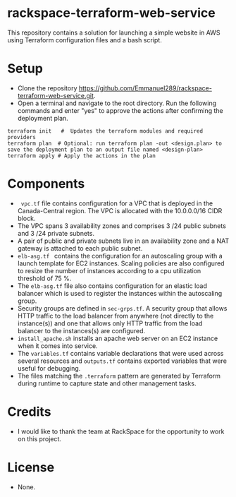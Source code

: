 # rackspace-terraform-web-service
This repository contains a solution for launching a simple website in AWS
using Terraform configuration files and a bash script.
# Setup

- Clone the repository https://github.com/Emmanuel289/rackspace-terraform-web-service.git.
- Open a terminal and navigate to the root directory. Run the following commands and enter "yes" to approve the actions after confirming the deployment plan.
```
terraform init   #  Updates the terraform modules and required providers
terraform plan  # Optional: run terraform plan -out <design.plan> to save the deployment plan to an output file named <design-plan>
terraform apply # Apply the actions in the plan
```

# Components

- ``` vpc.tf``` file contains configuration for a VPC that is deployed in the Canada-Central region. The VPC is allocated with the 10.0.0.0/16 CIDR block.
- The VPC spans 3 availability zones and comprises 3 /24 public subnets and 3 /24 private subnets.
- A pair of public and private subnets live in an availability zone and a NAT gateway is attached to each public subnet.
-  ```elb-asg.tf ```  contains the configuration for an autoscaling group with a launch template for EC2 instances. Scaling policies are also configured to resize the number of instances according to a cpu utilization threshold of 75 %.
-  The ```elb-asg.tf``` file also contains configuration for an elastic load balancer which is used to register the instances within the autoscaling group.
- Security groups are defined in ```sec-grps.tf```. A security group that allows HTTP traffic to the load balancer from anywhere (not directly to the instance(s)) and one that allows only HTTP traffic from the load balancer to the instances(s) are configured.
- ```install_apache.sh``` installs an apache web server on an EC2 instance when it comes into service.
- The ```variables.tf``` contains variable declarations that were used across several resources and ```outputs.tf``` contains exported variables that were useful for debugging.
- The files matching the ```.terraform``` pattern are generated by Terraform during runtime to capture state and other management tasks.

# Credits
- I would like to thank the team at RackSpace for the opportunity to work on this project.

# License
- None.






